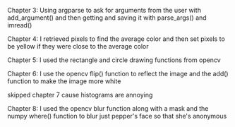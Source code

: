 Chapter 3: Using argparse to ask for arguments from the user with add_argument() and then getting and saving it with parse_args() and imread()

Chapter 4: I retrieved pixels to find the average color and then set pixels to be yellow if they were close to the average color

Chapter 5: I used the rectangle and circle drawing functions from opencv

Chapter 6: I use the opencv flip() function to reflect the image and the add() function to make the image more white

skipped chapter 7 cause histograms are annoying

Chapter 8: I used the opencv blur function along with a mask and the numpy where() function to blur just pepper's face so that she's anonymous
